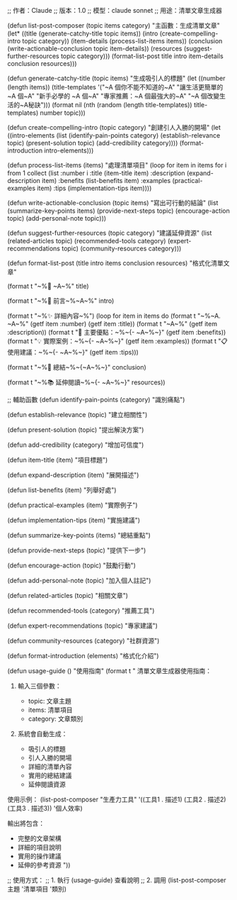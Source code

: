;; 作者：Claude
;; 版本：1.0 
;; 模型：claude sonnet
;; 用途：清單文章生成器

(defun list-post-composer (topic items category)
  "主函數：生成清單文章"
  (let* ((title (generate-catchy-title topic items))
         (intro (create-compelling-intro topic category))
         (item-details (process-list-items items))
         (conclusion (write-actionable-conclusion topic item-details))
         (resources (suggest-further-resources topic category)))
    (format-list-post title intro item-details conclusion resources)))

(defun generate-catchy-title (topic items)
  "生成吸引人的標題"
  (let ((number (length items))
        (title-templates 
         '("~A 個你不能不知道的~A"
           "讓生活更簡單的 ~A 個~A"
           "新手必學的 ~A 個~A"
           "專家推薦：~A 個最強大的~A"
           "~A 個改變生活的~A秘訣")))
    (format nil 
            (nth (random (length title-templates)) title-templates)
            number topic)))

(defun create-compelling-intro (topic category)
  "創建引人入勝的開場"
  (let ((intro-elements
         (list
          (identify-pain-points category)
          (establish-relevance topic)
          (present-solution topic)
          (add-credibility category))))
    (format-introduction intro-elements)))

(defun process-list-items (items)
  "處理清單項目"
  (loop for item in items
        for i from 1
        collect
        (list
         :number i
         :title (item-title item)
         :description (expand-description item)
         :benefits (list-benefits item)
         :examples (practical-examples item)
         :tips (implementation-tips item))))

(defun write-actionable-conclusion (topic items)
  "寫出可行動的結論"
  (list
   (summarize-key-points items)
   (provide-next-steps topic)
   (encourage-action topic)
   (add-personal-note topic)))

(defun suggest-further-resources (topic category)
  "建議延伸資源"
  (list
   (related-articles topic)
   (recommended-tools category)
   (expert-recommendations topic)
   (community-resources category)))

(defun format-list-post (title intro items conclusion resources)
  "格式化清單文章"
  
  (format t "~%📝 ~A~%" title)
  
  (format t "~%📌 前言~%~A~%" intro)
  
  (format t "~%✨ 詳細內容~%")
  (loop for item in items do
        (format t "~%~A. ~A~%" 
                (getf item :number)
                (getf item :title))
        (format t "~A~%" 
                (getf item :description))
        (format t "🔑 主要優點：~%~{- ~A~%~}" 
                (getf item :benefits))
        (format t "💡 實際案例：~%~{- ~A~%~}" 
                (getf item :examples))
        (format t "📋 使用建議：~%~{- ~A~%~}" 
                (getf item :tips)))
  
  (format t "~%🎯 總結~%~{~A~%~}" conclusion)
  
  (format t "~%📚 延伸閱讀~%~{- ~A~%~}" resources))

;; 輔助函數
(defun identify-pain-points (category)
  "識別痛點")

(defun establish-relevance (topic)
  "建立相關性")

(defun present-solution (topic)
  "提出解決方案")

(defun add-credibility (category)
  "增加可信度")

(defun item-title (item)
  "項目標題")

(defun expand-description (item)
  "展開描述")

(defun list-benefits (item)
  "列舉好處")

(defun practical-examples (item)
  "實際例子")

(defun implementation-tips (item)
  "實施建議")

(defun summarize-key-points (items)
  "總結重點")

(defun provide-next-steps (topic)
  "提供下一步")

(defun encourage-action (topic)
  "鼓勵行動")

(defun add-personal-note (topic)
  "加入個人註記")

(defun related-articles (topic)
  "相關文章")

(defun recommended-tools (category)
  "推薦工具")

(defun expert-recommendations (topic)
  "專家建議")

(defun community-resources (category)
  "社群資源")

(defun format-introduction (elements)
  "格式化介紹")

(defun usage-guide ()
  "使用指南"
  (format t "
清單文章生成器使用指南：

1. 輸入三個參數：
   - topic: 文章主題
   - items: 清單項目
   - category: 文章類別

2. 系統會自動生成：
   - 吸引人的標題
   - 引人入勝的開場
   - 詳細的清單內容
   - 實用的總結建議
   - 延伸閱讀資源

使用示例：
(list-post-composer 
  \"生產力工具\"
  '((工具1 . 描述1) 
    (工具2 . 描述2)
    (工具3 . 描述3))
  '個人效率)

輸出將包含：
- 完整的文章架構
- 詳細的項目說明
- 實用的操作建議
- 延伸的參考資源
"))

;; 使用方式：
;; 1. 執行 (usage-guide) 查看說明
;; 2. 調用 (list-post-composer 主題 '清單項目 '類別)